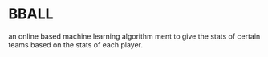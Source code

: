 # BBALL
an online based machine learning algorithm ment to give the stats of certain teams based on the stats of each player. 
